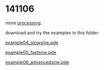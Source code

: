 141106
======

more [processing](http://processing.org).

download and try the examples in this folder.

[example04_slowsine.pde](example04_slowsine/example04_slowsine.pde?raw=true)

[example05_fastsine.pde](example05_fastsine/example05_fastsine.pde?raw=true)

[example06_advancedsine.pde](example06_advancedsine/example06_advancedsine.pde?raw=true)

